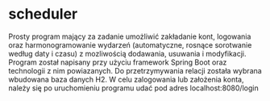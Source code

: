 # scheduler
Prosty program mający za zadanie umożliwić zakładanie kont, logowania oraz harmonogramowanie wydarzeń (automatyczne, rosnące sorotwanie 
według daty i czasu) z mozliwością dodawania, usuwania i modyfikacji. Program został napisany przy użyciu framework Spring Boot oraz 
technologii z nim powiazanych. Do przetrzymywania relacji została wybrana wbudowana baza danych H2.
W celu zalogowania lub założenia konta, należy się po uruchomieniu programu udać pod adres localhost:8080/login
